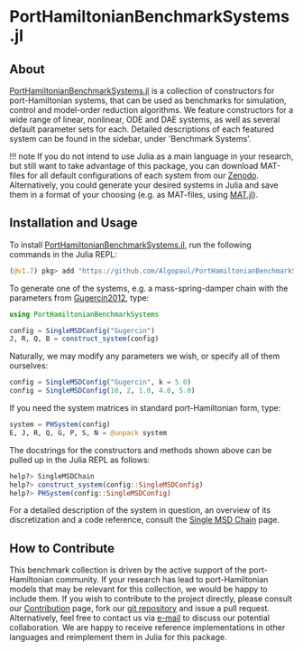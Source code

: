 # PortHamiltonianBenchmarkSystems.jl

## About

[PortHamiltonianBenchmarkSystems.jl](https://github.com/Algopaul/PortHamiltonianBenchmarkSystems.jl/) is a collection of constructors for port-Hamiltonian systems, that can be used as benchmarks for simulation, control and model-order reduction algorithms. We feature constructors for a wide range of linear, nonlinear, ODE and DAE systems, as well as several default parameter sets for each. Detailed descriptions of each featured system can be found in the sidebar, under 'Benchmark Systems'.

!!! note
    If you do not intend to use Julia as a main language in your research, but still want to take advantage of this package, you can download MAT-files for all default configurations of each system from our [Zenodo](https://github.com/Algopaul/PortHamiltonianBenchmarkSystems.jl/). Alternatively, you could generate your desired systems in Julia and save them in a format of your choosing (e.g. as MAT-files, using [MAT.jl](https://github.com/JuliaIO/MAT.jl)).

## Installation and Usage

To install [PortHamiltonianBenchmarkSystems.jl](https://algopaul.github.io/PortHamiltonianBenchmarkSystems.jl/), run the following commands in the Julia REPL:
```julia
(@v1.7) pkg> add "https://github.com/Algopaul/PortHamiltonianBenchmarkSystems.jl/"
```
To generate one of the systems, e.g. a mass-spring-damper chain with the parameters from [Gugercin2012](https://github.com/Algopaul/PortHamiltonianBenchmarkSystems/blob/7c7e588f9bd67ba4a5c67ac37768c9c43021e6e6/bibliography.tex#L9-L17), type:
```julia
using PortHamiltonianBenchmarkSystems

config = SingleMSDConfig("Gugercin")
J, R, Q, B = construct_system(config)
```
Naturally, we may modify any parameters we wish, or specify all of them ourselves:
```julia
config = SingleMSDConfig("Gugercin", k = 5.0)
config = SingleMSDConfig(10, 2, 1.0, 4.0, 5.0)
```
If you need the system matrices in standard port-Hamiltonian form, type:
```julia
system = PHSystem(config)
E, J, R, Q, G, P, S, N = @unpack system
```
The docstrings for the constructors and methods shown above can be pulled up in the Julia REPL as follows:
```julia
help?> SingleMSDChain
help?> construct_system(config::SingleMSDConfig)
help?> PHSystem(config::SingleMSDConfig)
```
For a detailed description of the system in question, an overview of its discretization and a code reference, consult the [Single MSD Chain](@ref) page.

## How to Contribute

This benchmark collection is driven by the active support of the port-Hamiltonian community. If your research has lead to port-Hamiltonian models that may be relevant for this collection, we would be happy to include them. If you wish to contribute to the project directly, please consult our [Contribution](@ref) page, fork our [git repository](https://github.com/Algopaul/PortHamiltonianBenchmarkSystems.jl/) and issue a pull request. Alternatively, feel free to contact us via [e-mail](mailto:schwerdt@math.tu-berlin.de) to discuss our potential collaboration. We are happy to receive reference implementations in other languages and reimplement them in Julia for this package.

